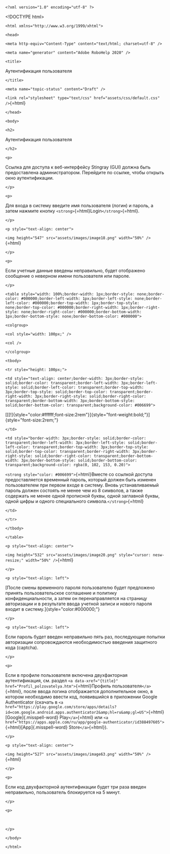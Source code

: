 ```{=html}
<?xml version="1.0" encoding="utf-8" ?>
```
\<!DOCTYPE html>
```{=html}
<html xmlns="http://www.w3.org/1999/xhtml">
```
```{=html}
<head>
```
```{=html}
<meta http-equiv="Content-Type" content="text/html; charset=utf-8" />
```
```{=html}
<meta name="generator" content="Adobe RoboHelp 2020" />
```
```{=html}
<title>
```
Аутентификация пользователя
```{=html}
</title>
```
```{=html}
<meta name="topic-status" content="Draft" />
```
`<link rel="stylesheet" type="text/css" href="assets/css/default.css" />`{=html}
```{=html}
</head>
```
```{=html}
<body>
```
```{=html}
<h2>
```
Аутентификация пользователя
```{=html}
</h2>
```
```{=html}
<p>
```
Ссылка для доступа к веб-интерфейсу Stingray (GUI) должна быть
предоставлена администратором. Перейдите по ссылке, чтобы открыть окно
аутентификации.
```{=html}
</p>
```
```{=html}
<p>
```
Для входа в систему введите имя пользователя (логин) и пароль, а затем
нажмите кнопку `<strong>`{=html}Login`</strong>`{=html}.
```{=html}
</p>
```
```{=html}
<p style="text-align: center">
```
`<img height="547" src="assets/images/image18.png" width="50%" />`{=html}
```{=html}
</p>
```
```{=html}
<p>
```
Если учетные данные введены неправильно, будет отображено сообщение о
неверном имени пользователя или пароле.
```{=html}
</p>
```
```{=html}
<table style="width: 100%;border-width: 1px;border-style: none;border-color: #000000;border-left-width: 1px;border-left-style: none;border-left-color: #000000;border-top-width: 1px;border-top-style: none;border-top-color: #000000;border-right-width: 1px;border-right-style: none;border-right-color: #000000;border-bottom-width: 1px;border-bottom-style: none;border-bottom-color: #000000">
```
```{=html}
<colgroup>
```
```{=html}
<col style="width: 100px;" />
```
```{=html}
<col />
```
```{=html}
</colgroup>
```
```{=html}
<tbody>
```
```{=html}
<tr style="height: 100px;">
```
```{=html}
<td style="text-align: center;border-width: 3px;border-style: solid;border-color: transparent;border-left-width: 3px;border-left-style: solid;border-left-color: transparent;border-top-width: 3px;border-top-style: solid;border-top-color: transparent;border-right-width: 3px;border-right-style: solid;border-right-color: transparent;border-bottom-width: 3px;border-bottom-style: solid;border-bottom-color: transparent;background-color: #006699">
```
[[[!]{style="color:#ffffff;font-size:2rem"}]{style="font-weight:bold;"}]{style="font-size:2rem;"}
```{=html}
</td>
```
```{=html}
<td style="border-width: 3px;border-style: solid;border-color: transparent;border-left-width: 3px;border-left-style: solid;border-left-color: transparent;border-top-width: 3px;border-top-style: solid;border-top-color: transparent;border-right-width: 3px;border-right-style: solid;border-right-color: transparent;border-bottom-width: 3px;border-bottom-style: solid;border-bottom-color: transparent;background-color: rgba(0, 102, 153, 0.20)">
```
`<strong style="color: #006699">`{=html}Вместе со ссылкой доступа
предоставляется временный пароль, который должен быть изменен
пользователем при первом входе в систему. Вновь устанавливаемый пароль
должен состоять не менее чем из 8 символов, а также содержать не менее
одной прописной буквы, одной заглавной буквы, одной цифры и одного
специального символа.`</strong>`{=html}
```{=html}
</td>
```
```{=html}
</tr>
```
```{=html}
</tbody>
```
```{=html}
</table>
```
```{=html}
<p style="text-align: center">
```
`<img height="532" src="assets/images/image20.png" style="cursor: nesw-resize;" width="50%" />`{=html}
```{=html}
</p>
```
```{=html}
<p style="text-align: left">
```
[После смены временного пароля пользователю будет предложено принять
пользовательское соглашение и политику конфиденциальности, а затем он
перенаправляется на страницу авторизации и в результате ввода учетной
записи и нового пароля входит в систему.]{style="color:#000000;"}
```{=html}
</p>
```
```{=html}
<p style="text-align: left">
```
Если пароль будет введен неправильно пять раз, последующие попытки
авторизации сопровождаются необходимостью введения защитного кода
(captcha).
```{=html}
</p>
```
```{=html}
<p>
```
Если в профиле пользователя включена двухфакторная аутентификация, см.
раздел
`<a data-xref="{title}" href="Profil_polzovatelya.htm">`{=html}Профиль
пользователя`</a>`{=html}, после ввода логина отображается
дополнительное окно, в котором необходимо ввести код, появившийся в
приложении Google Authenticator (скачать в
`<a href="https://play.google.com/store/apps/details?id=com.google.android.apps.authenticator2&amp;hl=ru&amp;gl=US">`{=html}[Google]{.misspell-word}
Play`</a>`{=html} или
`<a href="https://apps.apple.com/ru/app/google-authenticator/id388497605">`{=html}[App]{.misspell-word}
Store`</a>`{=html}).
```{=html}
</p>
```
```{=html}
<p style="text-align: center">
```
`<img height="527" src="assets/images/image63.png" width="50%" />`{=html}
```{=html}
</p>
```
```{=html}
<p>
```
Если код двухфакторной аутентификации будет три раза введен неправильно,
пользователь блокируется на 5 минут.
```{=html}
</p>
```
```{=html}
<p>
```
 
```{=html}
</p>
```
```{=html}
</body>
```
```{=html}
</html>
```
